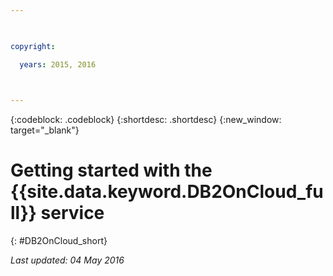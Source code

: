 ```yaml
---

 

copyright:

  years: 2015, 2016

 

---
```


{:codeblock: .codeblock}
{:shortdesc: .shortdesc}
{:new_window: target="_blank"}

# Getting started with the {{site.data.keyword.DB2OnCloud_full}} service
{: #DB2OnCloud_short}

*Last updated: 04 May 2016*